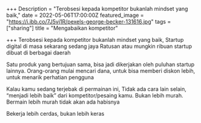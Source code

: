 +++
Description = "Terobsesi kepada kompetitor bukanlah mindset yang baik,"
date = 2022-05-06T17:00:00Z
featured_image = "https://i.ibb.co/7J5vj1R/pexels-george-becker-131616.jpg"
tags = ["sharing"]
title = "Mengabaikan kompetitor"

+++
Terobsesi kepada kompetitor bukanlah mindset yang baik, Startup digital di masa sekarang sedang jaya Ratusan atau mungkin ribuan startup dibuat di berbagai daerah

Satu produk yang bertujuan sama, bisa jadi dikerjakan oleh puluhan startup lainnya. Orang-orang mulai mencari dana, untuk bisa memberi diskon lebih, untuk menarik perhatian pengguna

Kalau kamu sedang terjebak di permainan ini, Tidak ada cara lain selain, “menjadi lebih baik” dari kompetitor/pesaing kamu. Bukan lebih murah. Bermain lebih murah tidak akan ada habisnya

Bekerja lebih cerdas, bukan lebih keras